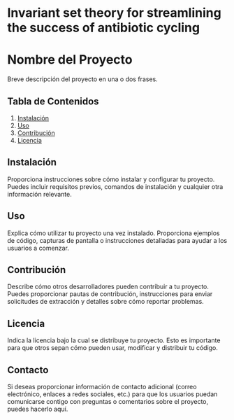 # Invariant set theory for streamlining the success of antibiotic cycling

# Nombre del Proyecto

Breve descripción del proyecto en una o dos frases.

## Tabla de Contenidos

1. [Instalación](#instalación)
2. [Uso](#uso)
3. [Contribución](#contribución)
4. [Licencia](#licencia)

## Instalación

Proporciona instrucciones sobre cómo instalar y configurar tu proyecto. Puedes incluir requisitos previos, comandos de instalación y cualquier otra información relevante.

## Uso

Explica cómo utilizar tu proyecto una vez instalado. Proporciona ejemplos de código, capturas de pantalla o instrucciones detalladas para ayudar a los usuarios a comenzar.

## Contribución

Describe cómo otros desarrolladores pueden contribuir a tu proyecto. Puedes proporcionar pautas de contribución, instrucciones para enviar solicitudes de extracción y detalles sobre cómo reportar problemas.

## Licencia

Indica la licencia bajo la cual se distribuye tu proyecto. Esto es importante para que otros sepan cómo pueden usar, modificar y distribuir tu código.

## Contacto

Si deseas proporcionar información de contacto adicional (correo electrónico, enlaces a redes sociales, etc.) para que los usuarios puedan comunicarse contigo con preguntas o comentarios sobre el proyecto, puedes hacerlo aquí.

